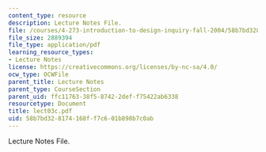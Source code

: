 ```yaml
---
content_type: resource
description: Lecture Notes File.
file: /courses/4-273-introduction-to-design-inquiry-fall-2004/58b7bd328174168ff7c601b898b7c0ab_lect03c.pdf
file_size: 2889394
file_type: application/pdf
learning_resource_types:
- Lecture Notes
license: https://creativecommons.org/licenses/by-nc-sa/4.0/
ocw_type: OCWFile
parent_title: Lecture Notes
parent_type: CourseSection
parent_uid: ffc11763-38f5-8742-2def-f75422ab6338
resourcetype: Document
title: lect03c.pdf
uid: 58b7bd32-8174-168f-f7c6-01b898b7c0ab
---
```

Lecture Notes File.